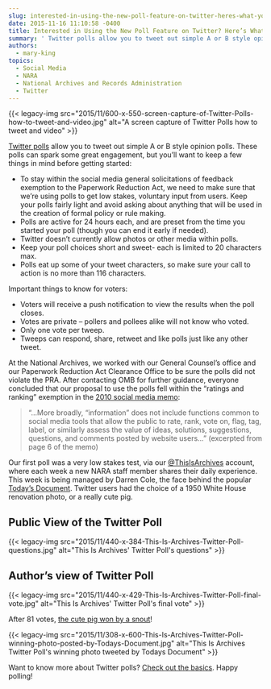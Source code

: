 ```yaml
---
slug: interested-in-using-the-new-poll-feature-on-twitter-heres-what-you-need-to-know
date: 2015-11-16 11:10:58 -0400
title: Interested in Using the New Poll Feature on Twitter? Here’s What You Need to Know!
summary: ' Twitter polls allow you to tweet out simple A or B style opinion polls. These polls can spark some great engagement, but you’ll want to keep a few things in mind before getting started: To stay within the social media'
authors:
  - mary-king
topics:
  - Social Media
  - NARA
  - National Archives and Records Administration
  - Twitter
---
```


{{< legacy-img src="2015/11/600-x-550-screen-capture-of-Twitter-Polls-how-to-tweet-and-video.jpg" alt="A screen capture of Twitter Polls how to tweet and video" >}}

[Twitter polls](https://blog.twitter.com/2015/introducing-twitter-polls) allow you to tweet out simple A or B style opinion polls. These polls can spark some great engagement, but you’ll want to keep a few things in mind before getting started:

  * To stay within the social media general solicitations of feedback exemption to the Paperwork Reduction Act, we need to make sure that we’re using polls to get low stakes, voluntary input from users. Keep your polls fairly light and avoid asking about anything that will be used in the creation of formal policy or rule making.
  * Polls are active for 24 hours each, and are preset from the time you started your poll (though you can end it early if needed).
  * Twitter doesn’t currently allow photos or other media within polls.
  * Keep your poll choices short and sweet- each is limited to 20 characters max.
  * Polls eat up some of your tweet characters, so make sure your call to action is no more than 116 characters.

Important things to know for voters:

  * Voters will receive a push notification to view the results when the poll closes.
  * Votes are private &#8211; pollers and pollees alike will not know who voted.
  * Only one vote per tweep.
  * Tweeps can respond, share, retweet and like polls just like any other tweet.

At the National Archives, we worked with our General Counsel’s office and our Paperwork Reduction Act Clearance Office to be sure the polls did not violate the PRA. After contacting OMB for further guidance, everyone concluded that our proposal to use the polls fell within the “ratings and ranking” exemption in the [2010 social media memo](https://www.whitehouse.gov/sites/default/files/omb/assets/inforeg/SocialMediaGuidance_04072010.pdf):

> &#8220;&#8230;More broadly, “information” does not include functions common to social media tools that allow the public to rate, rank, vote on, flag, tag, label, or similarly assess the value of ideas, solutions, suggestions, questions, and comments posted by website users&#8230;&#8221; (excerpted from page 6 of the memo)

Our first poll was a very low stakes test, via our [@ThisIsArchives](https://twitter.com/ThisisArchives) account, where each week a new NARA staff member shares their daily experience. This week is being managed by Darren Cole, the face behind the popular [Today’s Document](http://todaysdocument.tumblr.com/). Twitter users had the choice of a 1950 White House renovation photo, or a really cute pig.

## Public View of the Twitter Poll

{{< legacy-img src="2015/11/440-x-384-This-Is-Archives-Twitter-Poll-questions.jpg" alt="This Is Archives' Twitter Poll's questions" >}}

## Author’s view of Twitter Poll

{{< legacy-img src="2015/11/440-x-429-This-Is-Archives-Twitter-Poll-final-vote.jpg" alt="This Is Archives' Twitter Poll's final vote" >}}

After 81 votes, [the cute pig won by a snout](https://twitter.com/ThisisArchives/status/662629851640283136)!

{{< legacy-img src="2015/11/308-x-600-This-Is-Archives-Twitter-Poll-winning-photo-posted-by-Todays-Document.jpg" alt="This Is Archives Twitter Poll's winning photo tweeted by Todays Document" >}}

Want to know more about Twitter polls? [Check out the basics](https://support.twitter.com/articles/20174524?lang=en). Happy polling!